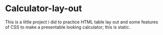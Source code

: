 # Calculator-lay-out

This is a little project i did to practice HTML table lay out and some features of CSS to make a presentable looking calculator; this is static. 
